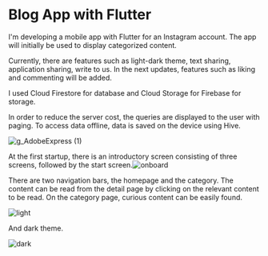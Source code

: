 # Blog App with Flutter

I'm developing a mobile app with Flutter for an Instagram account.
The app will initially be used to display categorized content.

Currently, there are features such as light-dark theme, text sharing, application sharing, write to us.
In the next updates, features such as liking and commenting will be added.

I used Cloud Firestore for database and Cloud Storage for Firebase for storage.

In order to reduce the server cost, the queries are displayed to the user with paging. To access data offline, data is saved on the device using Hive.

![g_AdobeExpress (1)](https://user-images.githubusercontent.com/55411723/194293712-b33d2116-5565-4de0-9644-2a90c9ce0b06.gif)

At the first startup, there is an introductory screen consisting of three screens, followed by the start screen.![onboard](https://user-images.githubusercontent.com/55411723/167292545-540b7f01-cc90-46ff-8483-c532e182b7b1.png)

There are two navigation bars, the homepage and the category. The content can be read from the detail page by clicking on the relevant content to be read. On the category page, curious content can be easily found.

![light](https://user-images.githubusercontent.com/55411723/188281903-284dc677-0144-43b6-8a6b-b1ff10c5192b.png)

And dark theme.

![dark](https://user-images.githubusercontent.com/55411723/188281905-34694407-8963-440f-b9c2-516a4affd0d5.png)



